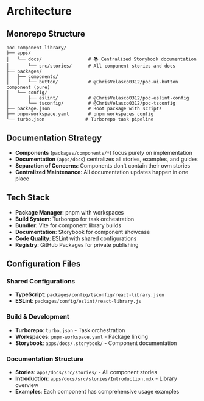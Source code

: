 # Architecture

## Monorepo Structure

```
poc-component-library/
├── apps/
│   └── docs/                 # 📚 Centralized Storybook documentation
│       └── src/stories/      # All component stories and docs
├── packages/
│   ├── components/
│   │   └── button/           # @ChrisVelasco0312/poc-ui-button component (pure)
│   └── config/
│       ├── eslint/           # @ChrisVelasco0312/poc-eslint-config
│       └── tsconfig/         # @ChrisVelasco0312/poc-tsconfig
├── package.json              # Root package with scripts
├── pnpm-workspace.yaml       # pnpm workspaces config
└── turbo.json               # Turborepo task pipeline
```

## Documentation Strategy

- **Components** (`packages/components/*`) focus purely on implementation
- **Documentation** (`apps/docs`) centralizes all stories, examples, and guides
- **Separation of Concerns**: Components don't contain their own stories
- **Centralized Maintenance**: All documentation updates happen in one place

## Tech Stack

- **Package Manager**: pnpm with workspaces
- **Build System**: Turborepo for task orchestration
- **Bundler**: Vite for component library builds
- **Documentation**: Storybook for component showcase
- **Code Quality**: ESLint with shared configurations
- **Registry**: GitHub Packages for private publishing

## Configuration Files

### Shared Configurations

- **TypeScript**: `packages/config/tsconfig/react-library.json`
- **ESLint**: `packages/config/eslint/react-library.js`

### Build & Development

- **Turborepo**: `turbo.json` - Task orchestration
- **Workspaces**: `pnpm-workspace.yaml` - Package linking
- **Storybook**: `apps/docs/.storybook/` - Component documentation

### Documentation Structure

- **Stories**: `apps/docs/src/stories/` - All component stories
- **Introduction**: `apps/docs/src/stories/Introduction.mdx` - Library overview
- **Examples**: Each component has comprehensive usage examples 